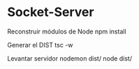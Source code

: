 # Socket-Server

Reconstruir módulos de Node
    npm install

Generar el DIST
    tsc -w

Levantar servidor
    nodemon dist/
    node dist/